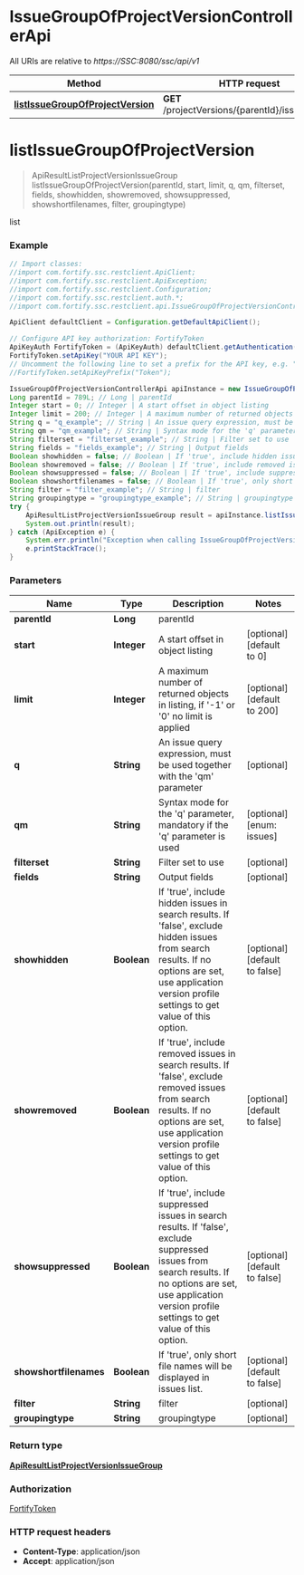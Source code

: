 # IssueGroupOfProjectVersionControllerApi

All URIs are relative to *https://SSC:8080/ssc/api/v1*

Method | HTTP request | Description
------------- | ------------- | -------------
[**listIssueGroupOfProjectVersion**](IssueGroupOfProjectVersionControllerApi.md#listIssueGroupOfProjectVersion) | **GET** /projectVersions/{parentId}/issueGroups | list


<a name="listIssueGroupOfProjectVersion"></a>
# **listIssueGroupOfProjectVersion**
> ApiResultListProjectVersionIssueGroup listIssueGroupOfProjectVersion(parentId, start, limit, q, qm, filterset, fields, showhidden, showremoved, showsuppressed, showshortfilenames, filter, groupingtype)

list

### Example
```java
// Import classes:
//import com.fortify.ssc.restclient.ApiClient;
//import com.fortify.ssc.restclient.ApiException;
//import com.fortify.ssc.restclient.Configuration;
//import com.fortify.ssc.restclient.auth.*;
//import com.fortify.ssc.restclient.api.IssueGroupOfProjectVersionControllerApi;

ApiClient defaultClient = Configuration.getDefaultApiClient();

// Configure API key authorization: FortifyToken
ApiKeyAuth FortifyToken = (ApiKeyAuth) defaultClient.getAuthentication("FortifyToken");
FortifyToken.setApiKey("YOUR API KEY");
// Uncomment the following line to set a prefix for the API key, e.g. "Token" (defaults to null)
//FortifyToken.setApiKeyPrefix("Token");

IssueGroupOfProjectVersionControllerApi apiInstance = new IssueGroupOfProjectVersionControllerApi();
Long parentId = 789L; // Long | parentId
Integer start = 0; // Integer | A start offset in object listing
Integer limit = 200; // Integer | A maximum number of returned objects in listing, if '-1' or '0' no limit is applied
String q = "q_example"; // String | An issue query expression, must be used together with the 'qm' parameter
String qm = "qm_example"; // String | Syntax mode for the 'q' parameter, mandatory if the 'q' parameter is used
String filterset = "filterset_example"; // String | Filter set to use
String fields = "fields_example"; // String | Output fields
Boolean showhidden = false; // Boolean | If 'true', include hidden issues in search results. If 'false', exclude hidden issues from search results. If no options are set, use application version profile settings to get value of this option.
Boolean showremoved = false; // Boolean | If 'true', include removed issues in search results. If 'false', exclude removed issues from search results. If no options are set, use application version profile settings to get value of this option.
Boolean showsuppressed = false; // Boolean | If 'true', include suppressed issues in search results. If 'false', exclude suppressed issues from search results. If no options are set, use application version profile settings to get value of this option.
Boolean showshortfilenames = false; // Boolean | If 'true', only short file names will be displayed in issues list.
String filter = "filter_example"; // String | filter
String groupingtype = "groupingtype_example"; // String | groupingtype
try {
    ApiResultListProjectVersionIssueGroup result = apiInstance.listIssueGroupOfProjectVersion(parentId, start, limit, q, qm, filterset, fields, showhidden, showremoved, showsuppressed, showshortfilenames, filter, groupingtype);
    System.out.println(result);
} catch (ApiException e) {
    System.err.println("Exception when calling IssueGroupOfProjectVersionControllerApi#listIssueGroupOfProjectVersion");
    e.printStackTrace();
}
```

### Parameters

Name | Type | Description  | Notes
------------- | ------------- | ------------- | -------------
 **parentId** | **Long**| parentId |
 **start** | **Integer**| A start offset in object listing | [optional] [default to 0]
 **limit** | **Integer**| A maximum number of returned objects in listing, if &#39;-1&#39; or &#39;0&#39; no limit is applied | [optional] [default to 200]
 **q** | **String**| An issue query expression, must be used together with the &#39;qm&#39; parameter | [optional]
 **qm** | **String**| Syntax mode for the &#39;q&#39; parameter, mandatory if the &#39;q&#39; parameter is used | [optional] [enum: issues]
 **filterset** | **String**| Filter set to use | [optional]
 **fields** | **String**| Output fields | [optional]
 **showhidden** | **Boolean**| If &#39;true&#39;, include hidden issues in search results. If &#39;false&#39;, exclude hidden issues from search results. If no options are set, use application version profile settings to get value of this option. | [optional] [default to false]
 **showremoved** | **Boolean**| If &#39;true&#39;, include removed issues in search results. If &#39;false&#39;, exclude removed issues from search results. If no options are set, use application version profile settings to get value of this option. | [optional] [default to false]
 **showsuppressed** | **Boolean**| If &#39;true&#39;, include suppressed issues in search results. If &#39;false&#39;, exclude suppressed issues from search results. If no options are set, use application version profile settings to get value of this option. | [optional] [default to false]
 **showshortfilenames** | **Boolean**| If &#39;true&#39;, only short file names will be displayed in issues list. | [optional] [default to false]
 **filter** | **String**| filter | [optional]
 **groupingtype** | **String**| groupingtype | [optional]

### Return type

[**ApiResultListProjectVersionIssueGroup**](ApiResultListProjectVersionIssueGroup.md)

### Authorization

[FortifyToken](../README.md#FortifyToken)

### HTTP request headers

 - **Content-Type**: application/json
 - **Accept**: application/json

